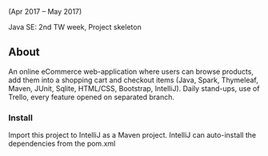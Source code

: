 (Apr 2017 – May 2017)

Java SE: 2nd TW week, Project skeleton

## About

  An online eCommerce web-application where users can browse products, add them into a shopping cart and checkout items (Java, Spark, Thymeleaf, Maven, JUnit, Sqlite, HTML/CSS, Bootstrap, IntelliJ). Daily stand-ups, use of Trello, every feature opened on separated branch.

### Install

Import this project to IntelliJ as a Maven project.
IntelliJ can auto-install the dependencies from the pom.xml
